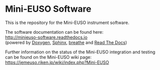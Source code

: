 Mini-EUSO Software
===================

This is the repository for the Mini-EUSO instrument software. 

The software documentation can be found here:  
http://minieuso-software.readthedocs.io  
(powered by [Doxygen](http://www.stack.nl/~dimitri/doxygen/), [Sphinx](http://www.sphinx-doc.org/), [breathe](https://breathe.readthedocs.io) and [Read The Docs](https://readthedocs.org/))

Further information on the status of the Mini-EUSO integration and testing can be found on the Mini-EUSO wiki page: https://jemeuso.riken.jp/wiki/index.php?Mini-EUSO

